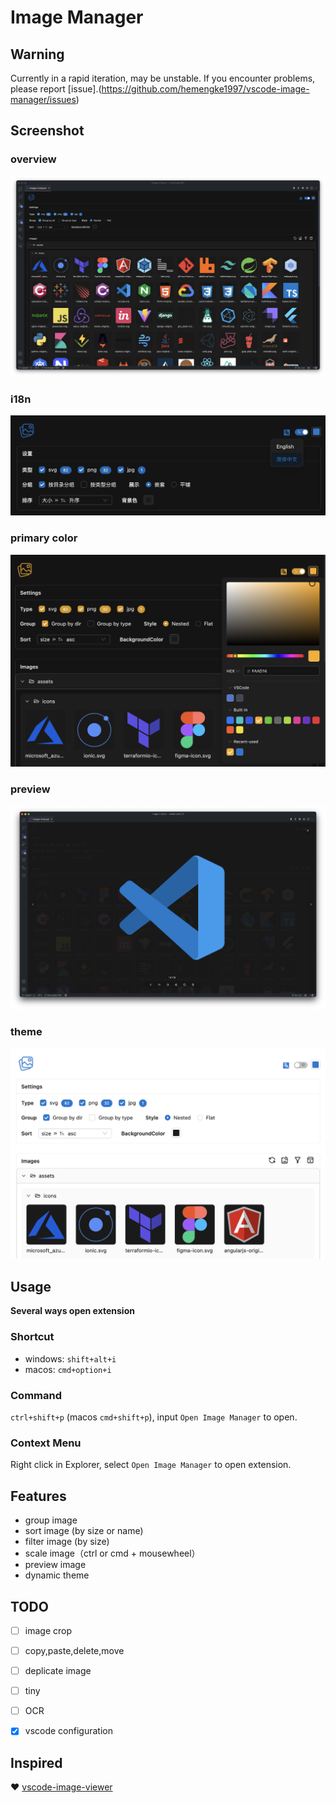 # Image Manager

## Warning

Currently in a rapid iteration, may be unstable. If you encounter problems, please report [issue].(https://github.com/hemengke1997/vscode-image-manager/issues)

## Screenshot

### overview

![overview](./screenshots/overview.png)

### i18n 
![i18n](./screenshots/i18n.png)

### primary color
![primary color](./screenshots/primary-color.png)

### preview
![preview](./screenshots/preview.png)

### theme
![theme](./screenshots/theme.png)


## Usage

**Several ways open extension**

### Shortcut

- windows: `shift+alt+i`
- macos: `cmd+option+i`


### Command

`ctrl+shift+p` (macos `cmd+shift+p`), input `Open Image Manager` to open.

### Context Menu

Right click in Explorer, select `Open Image Manager` to open extension.


## Features

- group image
- sort image (by size or name)
- filter image (by size)
- scale image（ctrl or cmd + mousewheel）
- preview image
- dynamic theme

## TODO

- [ ] image crop
- [ ] copy,paste,delete,move
- [ ] deplicate image
- [ ] tiny
- [ ] OCR
- [x] vscode configuration


## Inspired

❤️ [vscode-image-viewer](https://github.com/ZhangJian1713/vscode-image-viewer)
